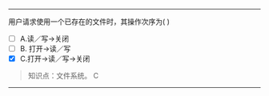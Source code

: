 ---
用户请求使用一个已存在的文件时，其操作次序为( )
- [ ] A.读／写→关闭 
- [ ] B. 打开→读／写 
- [x] C.打开→读／写→关闭

> 知识点：文件系统。
> C

---